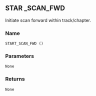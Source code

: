 ## STAR \_SCAN\_FWD

Initiate scan forward within track/chapter.


### Name

`START_SCAN_FWD ()`


### Parameters

`None`


### Returns

`None`
